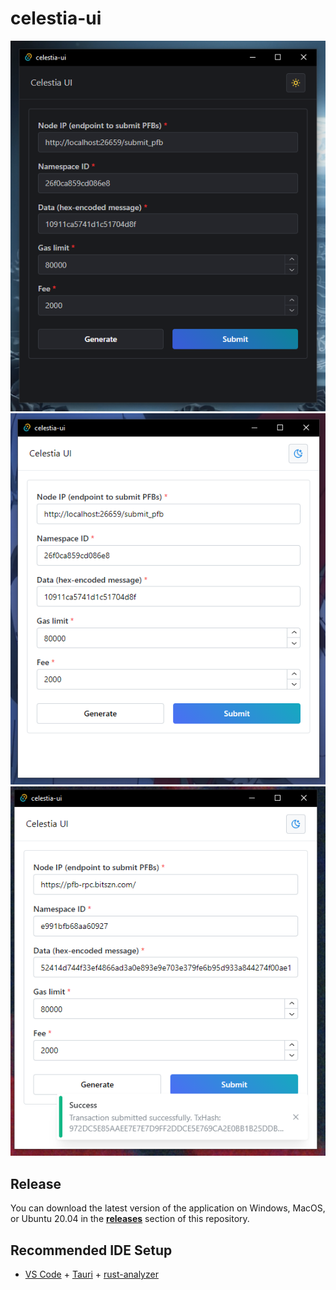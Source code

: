 # celestia-ui

![Preview 1](https://github.com/quertc/celestia-ui/blob/main/1.PNG)
![Preview 2](https://github.com/quertc/celestia-ui/blob/main/2.PNG)
![Preview 3](https://github.com/quertc/celestia-ui/blob/main/3.PNG)

## Release

You can download the latest version of the application on Windows, MacOS, or Ubuntu 20.04 in the [**releases**](https://github.com/quertc/celestia-ui/releases) section of this repository.

## Recommended IDE Setup

- [VS Code](https://code.visualstudio.com/) + [Tauri](https://marketplace.visualstudio.com/items?itemName=tauri-apps.tauri-vscode) + [rust-analyzer](https://marketplace.visualstudio.com/items?itemName=rust-lang.rust-analyzer)
